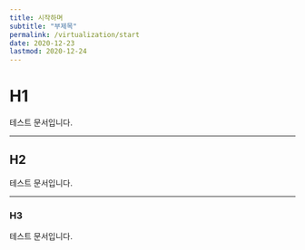 ```yaml
---
title: 시작하며
subtitle: "부제목"
permalink: /virtualization/start
date: 2020-12-23
lastmod: 2020-12-24
---
```


# H1
테스트 문서입니다.

---

## H2
테스트 문서입니다.

---

### H3
테스트 문서입니다.

